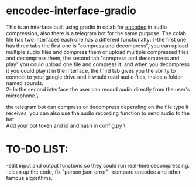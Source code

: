 # encodec-interface-gradio
This is an interface built using gradio in colab for  [encodec](https://github.com/facebookresearch/encodec)  in audio compression, also there is a telegram bot for the same purpose.
The colab file has two interfaces each one has a different functionalty:
1-the first one has three tabs the first one is "compress and decompress", you can upload multiple audio files and compress them or upload multiple compressed files and decompress them, the second tab "compress and decompress and play" you could upload one file and compress it, and when you decompress it you could play it in the interface, the third tab gives you the ability to connect to your google drive and it would read audio files, inside a folder named sounds.\
2- In the second interface the user can record audio directly from the user's microphone.\

the telegram bot can compress or decompress depending on the file type it receives, you can also use the audio recording function to send audio to the bot.\
Add your bot token and id and hash in config.py \

# TO-DO LIST:
-edit input and output functions so they could run real-time decompressing.
-clean up the code, fix "parson json error"
-compare encodec and other famous algorithms.
